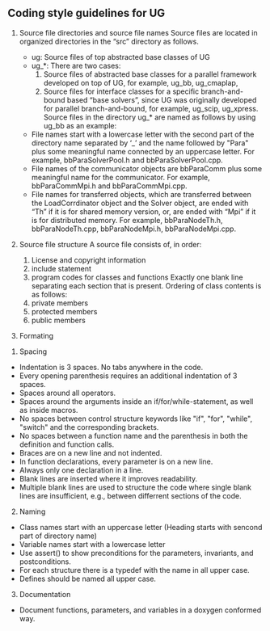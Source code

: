 Coding style guidelines for UG
------------------------------

1. Source file directories and source file names
   Source files are located in organized directories in the “src” directory as follows.
    - ug: Source files of top abstracted base classes of UG
    - ug_*: There are two cases:
      1) Source files of abstracted base classes for a parallel framework developed on top of UG, for example, ug_bb, ug_cmaplap,
      2) Source files for interface classes for a specific branch-and-bound based “base solvers”,
         since UG was originally developed for parallel branch-and-bound, for example, ug_scip, ug_xpress.
   Source files in the directory ug_* are named as follows by using ug_bb as an example:
    - File names start with a lowercase letter with the second part of the directory name separated by ‘_’ and
      the name followed by "Para" plus some meaningful name connected by an uppercase letter. For example, bbParaSolverPool.h and bbParaSolverPool.cpp.
    - File names of the communicator objects are bbParaComm plus some meaningful name for the communicator. For example, bbParaCommMpi.h and bbParaCommMpi.cpp.
    - File names for transferred objects, which are transferred between the LoadCorrdinator object and the Solver object, are ended with “Th” if it is for shared memory version,
      or, are ended with “Mpi” if it is for distributed memory. For example, bbParaNodeTh.h, bbParaNodeTh.cpp, bbParaNodeMpi.h, bbParaNodeMpi.cpp.

2. Source file structure
   A source file consists of, in order:
   1) License and copyright information
   2) include statement
   3) program codes for classes and functions
   Exactly one blank line separating each section that is present.
   Ordering of class contents is as follows:
   1) private members
   2) protected members
   3) public members

3. Formating
  1) Spacing
  - Indentation is 3 spaces. No tabs anywhere in the code.
  - Every opening parenthesis requires an additional indentation of 3 spaces.
  - Spaces around all operators.
  - Spaces around the arguments inside an if/for/while-statement, as well as inside macros.
  - No spaces between control structure keywords like "if", "for", "while", "switch" and the corresponding brackets.
  - No spaces between a function name and the parenthesis in both the definition and function calls.
  - Braces are on a new line and not indented.
  - In function declarations, every parameter is on a new line.
  - Always only one declaration in a line.
  - Blank lines are inserted where it improves readability.
  - Multiple blank lines are used to structure the code where single blank lines are insufficient, e.g., between differrent sections of the code.
  2) Naming
  - Class names start with an uppercase letter (Heading starts with sencond part of directory name)
  - Variable names start with a lowercase letter
  - Use assert() to show preconditions for the parameters, invariants, and postconditions.
  - For each structure there is a typedef with the name in all upper case.
  - Defines should be named all upper case.
  3) Documentation
  - Document functions, parameters, and variables in a doxygen conformed way.

